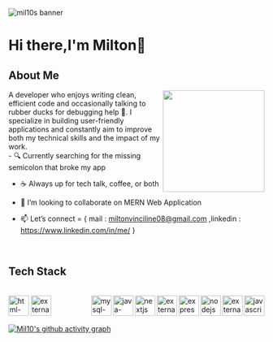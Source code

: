 ![mil10s banner](https://res.cloudinary.com/dl3lloezx/image/upload/v1745792281/git_banner_qf1kfp.jpg)
# Hi there,I'm Milton👋

## About Me
<img src="https://res.cloudinary.com/dl3lloezx/image/upload/v1745809692/download_yg9ejz.gif"  align="right" width="200" height="200">
A developer who enjoys writing clean, efficient code and occasionally talking to rubber ducks for debugging help 🐤.
I specialize in building user-friendly applications and constantly aim to improve both my technical skills and the impact of my work.
</br>
- 🔍 Currently searching for the missing semicolon that broke my app

- ☕ Always up for tech talk, coffee, or both

- 👯 I’m looking to collaborate on MERN Web Application

- 📫 Let’s connect = { mail : miltonvinciline08@gmail.com ,linkedin : https://www.linkedin.com/in/me/ }

</br>

## Tech Stack

</br>

<img width="40" height="40" align="Top Aligned"  src="https://img.icons8.com/color/100/html-5--v1.png" alt="html-5--v1"/>
<img width="40" height="40" align="Top Aligned" src="https://img.icons8.com/external-tal-revivo-shadow-tal-revivo/100/external-cascading-style-sheets-language-used-for-describing-the-presentation-of-a-document-logo-shadow-tal-revivo.png" alt="external-cascading-style-sheets-language-used-for-describing-the-presentation-of-a-document-logo-shadow-tal-revivo"/>
<img width="40" height="40" align="right" src="https://img.icons8.com/color/100/javascript--v1.png" alt="javascript--v1"/>
<img width="40" height="40" align="right" src="https://img.icons8.com/external-tal-revivo-color-tal-revivo/100/external-react-a-javascript-library-for-building-user-interfaces-logo-color-tal-revivo.png" alt="external-react-a-javascript-library-for-building-user-interfaces-logo-color-tal-revivo"/>
<img width="40" height="40" align="right" src="https://img.icons8.com/color/100/nodejs.png" alt="nodejs"/>
<img width="40" height="40" align="right" src="https://img.icons8.com/ios/100/express-js.png" alt="express-js"/>
<img width="40" height="40" align="right" src="https://img.icons8.com/external-tal-revivo-shadow-tal-revivo/100/external-mongodb-a-cross-platform-document-oriented-database-program-logo-shadow-tal-revivo.png" alt="external-mongodb-a-cross-platform-document-oriented-database-program-logo-shadow-tal-revivo"/>
<img width="40" height="40" align="right" src="https://img.icons8.com/fluency/100/nextjs.png" alt="nextjs"/>
<img width="40" height="40" align="right" src="https://img.icons8.com/color/100/java-coffee-cup-logo--v1.png" alt="java-coffee-cup-logo--v1"/>
<img width="40" height="40" align="right" src="https://img.icons8.com/color/100/mysql-logo.png" alt="mysql-logo"/>

</br>

[![Mil10's github activity graph](https://github-readme-activity-graph.vercel.app/graph?username=Mil10x&bg_color=000000&color=ffffff&line=1c61ba&point=ffffff&area=true&hide_border=true)](https://github.com/ashutosh00710/github-readme-activity-graph)
